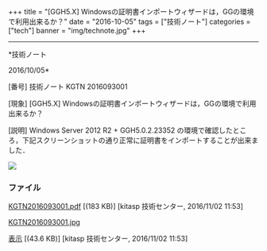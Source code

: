 ﻿+++
title = "[GGH5.X] Windowsの証明書インポートウィザードは，GGの環境で利用出来るか？"
date = "2016-10-05"
tags = ["技術ノート"]
categories = ["tech"]
banner = "img/technote.jpg"
+++

-----------------------------------------------------------------------------------------------------------------------------

*技術ノート

2016/10/05*


[番号]
技術ノート KGTN 2016093001

[現象]
[GGH5.X]
Windowsの証明書インポートウィザードは，GGの環境で利用出来るか？

[説明]
Windows Server 2012 R2 + GGH5.0.2.23352
の環境で確認したところ，下記スクリーンショットの通り正常に証明書をインポートすることが出来ました．

![](http://techreport.kitasp.net/attachments/download/3134/KGTN2016093001.jpg)


### ファイル

 
 


[KGTN2016093001.pdf](http://techreport.kitasp.net/attachments/download/3133/KGTN2016093001.pdf)
 [(183 KB)] [kitasp 技術センター, 2016/11/02
11:53]

[KGTN2016093001.jpg](http://techreport.kitasp.net/attachments/download/3134/KGTN2016093001.jpg)

[表示](http://techreport.kitasp.net/attachments/3134/KGTN2016093001.jpg "表示")
 [(43.6 KB)] [kitasp 技術センター, 2016/11/02
11:53]


 


 

